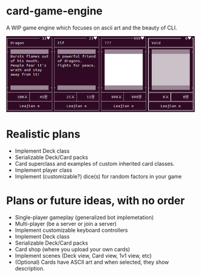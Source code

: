 # card-game-engine
A WIP game engine which focuses on ascii art and the beauty of CLI.

<img src="/previewASCIIart.png">

# Realistic plans
* Implement Deck class
* Serializable Deck/Card packs
* Card superclass and examples of custom inherited card classes.
* Implement player class
* Implement (customizable?) dice(s) for random factors in your game

# Plans or future ideas, with no order
* Single-player gameplay (generalized bot implemetation)
* Multi-player (be a server or join a server)
* Implement customizable keyboard controllers
* Implement Deck class
* Serializable Deck/Card packs
* Card shop (where you upload your own cards)
* Implement scenes (Deck view, Card view, 1v1 view, etc)
* (Optional) Cards have ASCII art and when selected, they show description.
